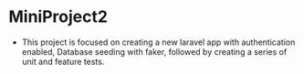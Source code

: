 # MiniProject2

- This project is focused on creating a new laravel app with authentication enabled, Database seeding with faker, followed by creating a series of unit and feature tests.
